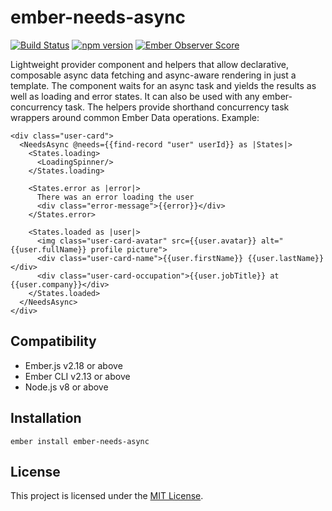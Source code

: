 ember-needs-async
==============================================================================

[![Build Status](https://travis-ci.org/dknutsen/ember-needs-async.svg?branch=master)](https://travis-ci.org/dknutsen/ember-needs-async)
[![npm version](https://badge.fury.io/js/ember-needs-async.svg)](http://badge.fury.io/js/ember-needs-async)
[![Ember Observer Score](http://emberobserver.com/badges/ember-needs-async.svg)](http://emberobserver.com/addons/ember-needs-async)


Lightweight provider component and helpers that allow declarative, composable async data fetching and async-aware rendering in just a template. The component waits for an async task and yields the results as well as loading and error states. It can also be used with any ember-concurrency task. The helpers provide shorthand concurrency task wrappers around common Ember Data operations. Example:

```
<div class="user-card">
  <NeedsAsync @needs={{find-record "user" userId}} as |States|>
    <States.loading>
      <LoadingSpinner/>
    </States.loading>

    <States.error as |error|>
      There was an error loading the user
      <div class="error-message">{{error}}</div>
    </States.error>

    <States.loaded as |user|>
      <img class="user-card-avatar" src={{user.avatar}} alt="{{user.fullName}} profile picture">
      <div class="user-card-name">{{user.firstName}} {{user.lastName}}</div>
      <div class="user-card-occupation">{{user.jobTitle}} at {{user.company}}</div>
    </States.loaded>
  </NeedsAsync>
</div>
```


Compatibility
------------------------------------------------------------------------------

* Ember.js v2.18 or above
* Ember CLI v2.13 or above
* Node.js v8 or above


Installation
------------------------------------------------------------------------------

```
ember install ember-needs-async
```


License
------------------------------------------------------------------------------

This project is licensed under the [MIT License](LICENSE.md).
